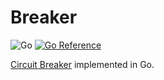 # Breaker

![Go](https://github.com/haunt98/breaker/workflows/Go/badge.svg?branch=main)
[![Go Reference](https://pkg.go.dev/badge/github.com/haunt98/breaker.svg)](https://pkg.go.dev/github.com/haunt98/breaker)

[Circuit Breaker](https://docs.microsoft.com/en-us/azure/architecture/patterns/circuit-breaker) implemented in Go.
